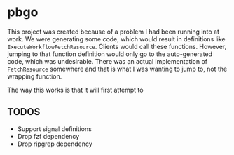 # pbgo

This project was created because of a problem I had been running into at work.
We were generating some code, which would result in definitions like 
`ExecuteWorkflowFetchResource`. Clients would call these functions. However, jumping
to that function definition would only go to the auto-generated code, which was
undesirable. There was an actual implementation of `FetchResource` somewhere and
that is what I was wanting to jump to, not the wrapping function.

The way this works is that it will first attempt to 

## TODOS

* Support signal definitions
* Drop fzf dependency
* Drop ripgrep dependency
